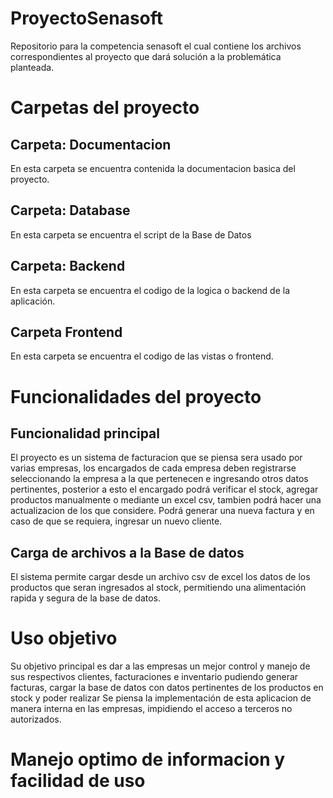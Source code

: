 # ProyectoSenasoft

Repositorio para la competencia senasoft el cual contiene los archivos correspondientes al proyecto que dará
solución a la problemática planteada.

# Carpetas del proyecto

## Carpeta: Documentacion

En esta carpeta se encuentra contenida la documentacion basica del proyecto.

## Carpeta: Database

En esta carpeta se encuentra el script de la Base de Datos

## Carpeta: Backend

En esta carpeta se encuentra el codigo de la logica o backend de la aplicación.

## Carpeta Frontend

En esta carpeta se encuentra el codigo de las vistas o frontend.


# Funcionalidades del proyecto

## Funcionalidad principal

El proyecto es un sistema de facturacion que se piensa sera usado por varias empresas, los encargados de cada empresa deben registrarse
seleccionando la empresa a la que pertenecen e ingresando otros datos pertinentes, posterior a esto el encargado podrá verificar el stock,
agregar productos manualmente o mediante un excel csv, tambien podrá hacer una actualizacion de los que considere.
Podrá generar una nueva factura y en caso de que se requiera, ingresar un nuevo cliente.

## Carga de archivos a la Base de datos

El sistema permite cargar desde un archivo csv de excel los datos de los productos que seran ingresados al stock, permitiendo una alimentación
rapida y segura de la base de datos.

# Uso objetivo

Su objetivo principal es dar a las empresas un mejor control y manejo de sus respectivos clientes, facturaciones e inventario pudiendo
generar facturas, cargar la base de datos con datos pertinentes de los productos en stock y poder realizar
Se piensa la implementación de esta aplicacion de manera interna en las empresas, impidiendo el acceso a terceros no autorizados.

<!-- ## Seguridad ante desconexion
El sistema permite en caso de que se cierre la pestaña o se desconecte de la aplicacion puedas restaurar la ultima factura como un borrador -->

# Manejo optimo de informacion y facilidad de uso


